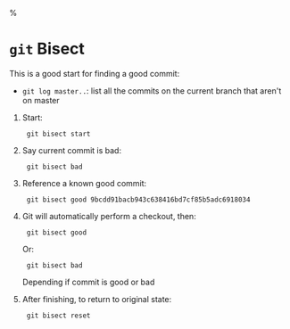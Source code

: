 %

# `git` Bisect

This is a good start for finding a good commit:

* `git log master..`: list all the commits on the current branch that aren't on master

1. Start:

		git bisect start

2. Say current commit is bad:

		git bisect bad

3. Reference a known good commit:

		git bisect good 9bcdd91bacb943c638416bd7cf85b5adc6918034

4. Git will automatically perform a checkout, then:

		git bisect good
	
	Or:
	
		git bisect bad
	
	Depending if commit is good or bad

5. After finishing, to return to original state:
	
		git bisect reset
